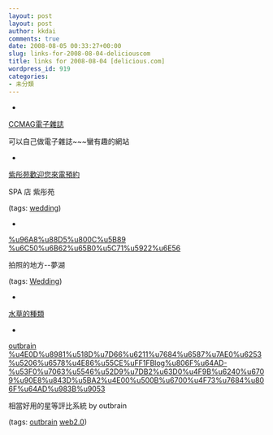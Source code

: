 ```yaml
---
layout: post
layout: post
author: kkdai
comments: true
date: 2008-08-05 00:33:27+00:00
slug: links-for-2008-08-04-deliciouscom
title: links for 2008-08-04 [delicious.com]
wordpress_id: 919
categories:
- 未分類
---
```


  * 
                

[CCMAG電子雜誌](http://www.ccmag.com.tw/)


                

可以自己做電子雜誌~~~蠻有趣的網站



            
  * 
                

[紫彤苑歡迎您來電預約](http://pinklady.net-city.com.tw/net-city/front/bin/ptdetail.phtml?Part=07&PreView=1)


                

SPA 店 紫彤苑


                

(tags: [wedding](http://delicious.com/kkdai/wedding))


            
  * 
                

[%u96A8%u88D5%u800C%u5B89  %u6C50%u6B62%u65B0%u5C71%u5922%u6E56](http://yuann.myphotos.cc/?p=122)


                

拍照的地方--夢湖


                

(tags: [Wedding](http://delicious.com/kkdai/Wedding))


            
  * 
                

[水草的種類](http://www.tbs-aqua.com.tw/encyclopaedia/researchList?Pid=1&Cid=62#List)




            
  * 
                

[outbrain %u4E0D%u8981%u518D%u7D66%u6211%u7684%u6587%u7AE0%u6253%u5206%u6578%u4E86%u55CE%uFF1FBlog%u806F%u64AD-%u53F0%u7063%u5546%u52D9%u7DB2%u63D0%u4F9B%u6240%u6709%u90E8%u843D%u5BA2%u4E00%u500B%u6700%u4F73%u7684%u806F%u64AD%u983B%u9053](http://blog.taiwanpage.com.tw/rssview.html?id=1383938)


                

相當好用的星等評比系統 by outbrain


                

(tags: [outbrain](http://delicious.com/kkdai/outbrain) [web2.0](http://delicious.com/kkdai/web2.0))


            
